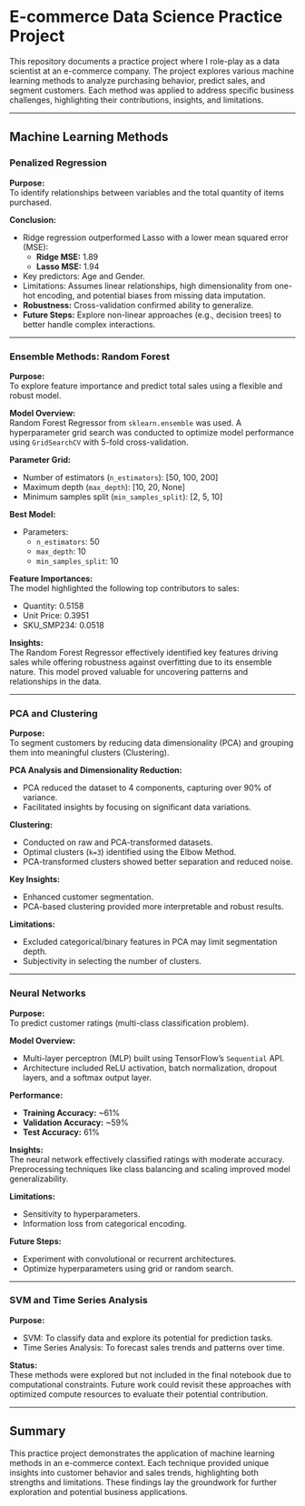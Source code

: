 # E-commerce Data Science Practice Project

This repository documents a practice project where I role-play as a data scientist at an e-commerce company. The project explores various machine learning methods to analyze purchasing behavior, predict sales, and segment customers. Each method was applied to address specific business challenges, highlighting their contributions, insights, and limitations.

---

## Machine Learning Methods

### Penalized Regression
**Purpose:**  
To identify relationships between variables and the total quantity of items purchased.

**Conclusion:**  
- Ridge regression outperformed Lasso with a lower mean squared error (MSE):  
  - **Ridge MSE:** 1.89  
  - **Lasso MSE:** 1.94  
- Key predictors: Age and Gender.  
- Limitations: Assumes linear relationships, high dimensionality from one-hot encoding, and potential biases from missing data imputation.  
- **Robustness:** Cross-validation confirmed ability to generalize.  
- **Future Steps:** Explore non-linear approaches (e.g., decision trees) to better handle complex interactions.

---

### Ensemble Methods: Random Forest
**Purpose:**  
To explore feature importance and predict total sales using a flexible and robust model.

**Model Overview:**  
Random Forest Regressor from `sklearn.ensemble` was used. A hyperparameter grid search was conducted to optimize model performance using `GridSearchCV` with 5-fold cross-validation.

**Parameter Grid:**  
- Number of estimators (`n_estimators`): [50, 100, 200]  
- Maximum depth (`max_depth`): [10, 20, None]  
- Minimum samples split (`min_samples_split`): [2, 5, 10]  

**Best Model:**  
- Parameters:  
  - `n_estimators`: 50  
  - `max_depth`: 10  
  - `min_samples_split`: 10  

**Feature Importances:**  
The model highlighted the following top contributors to sales:  
- Quantity: 0.5158  
- Unit Price: 0.3951  
- SKU_SMP234: 0.0518  

**Insights:**  
The Random Forest Regressor effectively identified key features driving sales while offering robustness against overfitting due to its ensemble nature. This model proved valuable for uncovering patterns and relationships in the data.

---

### PCA and Clustering
**Purpose:**  
To segment customers by reducing data dimensionality (PCA) and grouping them into meaningful clusters (Clustering).

**PCA Analysis and Dimensionality Reduction:**  
- PCA reduced the dataset to 4 components, capturing over 90% of variance.  
- Facilitated insights by focusing on significant data variations.

**Clustering:**  
- Conducted on raw and PCA-transformed datasets.  
- Optimal clusters (`k=3`) identified using the Elbow Method.  
- PCA-transformed clusters showed better separation and reduced noise.

**Key Insights:**  
- Enhanced customer segmentation.  
- PCA-based clustering provided more interpretable and robust results.  

**Limitations:**  
- Excluded categorical/binary features in PCA may limit segmentation depth.  
- Subjectivity in selecting the number of clusters.

---

### Neural Networks
**Purpose:**  
To predict customer ratings (multi-class classification problem).

**Model Overview:**  
- Multi-layer perceptron (MLP) built using TensorFlow’s `Sequential` API.  
- Architecture included ReLU activation, batch normalization, dropout layers, and a softmax output layer.

**Performance:**  
- **Training Accuracy:** ~61%  
- **Validation Accuracy:** ~59%  
- **Test Accuracy:** 61%  

**Insights:**  
The neural network effectively classified ratings with moderate accuracy. Preprocessing techniques like class balancing and scaling improved model generalizability.

**Limitations:**  
- Sensitivity to hyperparameters.  
- Information loss from categorical encoding.

**Future Steps:**  
- Experiment with convolutional or recurrent architectures.  
- Optimize hyperparameters using grid or random search.  

---

### SVM and Time Series Analysis
**Purpose:**  
- SVM: To classify data and explore its potential for prediction tasks.  
- Time Series Analysis: To forecast sales trends and patterns over time.  

**Status:**  
These methods were explored but not included in the final notebook due to computational constraints. Future work could revisit these approaches with optimized compute resources to evaluate their potential contribution.

---

## Summary
This practice project demonstrates the application of machine learning methods in an e-commerce context. Each technique provided unique insights into customer behavior and sales trends, highlighting both strengths and limitations. These findings lay the groundwork for further exploration and potential business applications.

